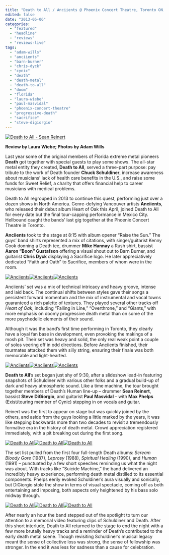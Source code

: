 ```yaml
---
title: "Death to All / Anciients @ Phoenix Concert Theatre, Toronto ON, April 28, 2013"
edited: false
date: "2013-05-06"
categories:
  - "featured"
  - "headline"
  - "reviews"
  - "reviews-live"
tags:
  - "adam-wills"
  - "anciients"
  - "barn-burner"
  - "chris-dyck"
  - "cynic"
  - "death"
  - "death-metal"
  - "death-to-all"
  - "doom"
  - "florida"
  - "laura-wiebe"
  - "paul-masvidal"
  - "phoenix-concert-theatre"
  - "progressive-death"
  - "sacrifice"
  - "steve-digiorgio"
---
```


[![Death to All - Sean Reinert](http://www.hellbound.ca/wp-content/uploads/2013/05/IMG_9105-590x393.jpg)](http://www.hellbound.ca/wp-content/uploads/2013/05/IMG_9105.jpg)

**Review by Laura Wiebe; Photos by Adam Wills**

Last year some of the original members of Florida extreme metal pioneers **Death** got together with special guests to play some shows. The all-star metal entity they created, **Death to All**, served a three-part purpose: pay tribute to the work of Death founder **Chuck Schuldiner**, increase awareness about musicians’ lack of health care benefits in the U.S., and raise some funds for Sweet Relief, a charity that offers financial help to career musicians with medical problems.

Death to All regrouped in 2013 to continue this quest, performing just over a dozen shows in North America. Genre-defying Vancouver artists **Anciients**, who released their debut album Heart of Oak this April, joined Death to All for every date but the final tour-capping performance in Mexico City. Hellbound caught the bands’ last gig together at the Phoenix Concert Theatre in Toronto.

**Anciients** took to the stage at 8:15 with album opener “Raise the Sun.” The guys’ band shirts represented a mix of citations, with singer/guitarist Kenny Cook donning a Death tee, drummer **Mike Hannay** a Rush shirt, bassist **Aaron “Boon” Gustafson** offering a visual shout out to Barn Burner, and guitarist **Chris Dyck** displaying a Sacrifice logo. He later appreciatively dedicated “Faith and Oath” to Sacrifice, members of whom were in the room.

[![Anciients](http://www.hellbound.ca/wp-content/uploads/2013/05/IMG_9086-182x182.jpg)](http://www.hellbound.ca/wp-content/uploads/2013/05/IMG_9086.jpg)[![Anciients](http://www.hellbound.ca/wp-content/uploads/2013/05/IMG_8943-182x182.jpg)](http://www.hellbound.ca/wp-content/uploads/2013/05/IMG_8943.jpg)[![Anciients](http://www.hellbound.ca/wp-content/uploads/2013/05/IMG_8952-182x182.jpg)](http://www.hellbound.ca/wp-content/uploads/2013/05/IMG_8952.jpg)

Anciients’ set was a mix of technical intricacy and heavy groove, intense and laid back. The continual shifts between styles gave their songs a persistent forward momentum and the mix of instrumental and vocal towns guaranteed a rich palette of textures. They played several other tracks off _Heart of Oak_, including “Falling in Line,” “Overthrone,” and “Giants,” with more emphasis on doomy progressive death metal than on some of the more psychedelic elements of their sound.

Although it was the band’s first time performing in Toronto, they clearly have a loyal fan base in development, even provoking the makings of a mosh pit. Their set was heavy and solid, the only real weak point a couple of solos veering off in odd directions. Before Anciients finished, their tourmates attacked them with silly string, ensuring their finale was both memorable and light-hearted.

[![Anciients](http://www.hellbound.ca/wp-content/uploads/2013/05/IMG_9034-182x182.jpg)](http://www.hellbound.ca/wp-content/uploads/2013/05/IMG_9034.jpg)[![Anciients](http://www.hellbound.ca/wp-content/uploads/2013/05/IMG_9051-182x182.jpg)](http://www.hellbound.ca/wp-content/uploads/2013/05/IMG_9051.jpg)[![Anciients](http://www.hellbound.ca/wp-content/uploads/2013/05/IMG_9044-182x182.jpg)](http://www.hellbound.ca/wp-content/uploads/2013/05/IMG_9044.jpg)

**Death to All**’s set began just shy of 9:30, after a slideshow lead-in featuring snapshots of Schuldiner with various other folks and a gradual build-up of dark and heavy atmospheric sound. Like a time machine, the tour brought together members of Death’s Human line-up – drummer **Sean Reinert**, bassist **Steve DiGiorgio**, and guitarist **Paul Masvidal** – with **Max Phelps** (Exist/touring member of Cynic) stepping in on vocals and guitar.

Reinert was the first to appear on stage but was quickly joined by the others, and aside from the guys looking a little marked by the years, it was like stepping backwards more than two decades to revisit a tremendously formative era in the history of death metal. Crowd appreciation registered immediately, with a pit breaking out during the first song.

[![Death to All](http://www.hellbound.ca/wp-content/uploads/2013/05/IMG_9109-182x182.jpg)](http://www.hellbound.ca/wp-content/uploads/2013/05/IMG_9109.jpg)[![Death to All](http://www.hellbound.ca/wp-content/uploads/2013/05/IMG_9110-182x182.jpg)](http://www.hellbound.ca/wp-content/uploads/2013/05/IMG_9110.jpg)[![Death to All](http://www.hellbound.ca/wp-content/uploads/2013/05/IMG_9132-182x182.jpg)](http://www.hellbound.ca/wp-content/uploads/2013/05/IMG_9132.jpg)

The set list pulled from the first four full-length Death albums: _Scream Bloody Gore_ (1987), _Leprosy_ (1988), _Spiritual Healing_ (1990), and _Human_ (1991) – punctuated by a few short speeches reminding us what the night was about. With tracks like “Suicide Machine,” the band delivered an incredibly heavy experience, performing death metal distilled to its essential components. Phelps eerily evoked Schuldiner’s aura visually and sonically, but DiGiorgio stole the show in terms of visual spectacle, coming off as both entertaining and imposing, both aspects only heightened by his bass solo midway through.

[![Death to All](http://www.hellbound.ca/wp-content/uploads/2013/05/IMG_9114-182x182.jpg)](http://www.hellbound.ca/wp-content/uploads/2013/05/IMG_9114.jpg)[![Death to All](http://www.hellbound.ca/wp-content/uploads/2013/05/IMG_9126-182x182.jpg)](http://www.hellbound.ca/wp-content/uploads/2013/05/IMG_9126.jpg)[![Death to All](http://www.hellbound.ca/wp-content/uploads/2013/05/IMG_9195-182x182.jpg)](http://www.hellbound.ca/wp-content/uploads/2013/05/IMG_9195.jpg)

After nearly an hour the band stepped out of the spotlight to turn our attention to a memorial video featuring clips of Schuldiner and Death. After this short interlude, Death to All returned to the stage to end the night with a few more brutally heavy tracks and a reminder of Death’s contributed to the early death metal scene. Though revisiting Schuldiner’s musical legacy meant the sense of collective loss was strong, the sense of fellowship was stronger. In the end it was less for sadness than a cause for celebration.
